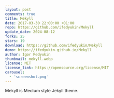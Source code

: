 ```yaml
---
layout: post
comments: true
title: Mekyll
date: 2017-03-30 22:00:00 +01:00
repo: https://github.com/ifedyukin/Mekyll
update_date: 2024-08-12
forks: 25
stars: 19
download: https://github.com/ifedyukin/Mekyll
demo: https://ifedyukin.github.io/Mekyll
author: Igor Fedyukin
thumbnail: mekyll.webp
license: MIT
license_link: https://opensource.org/license/MIT
carousel: 
  - 'screenshot.png'
---
```


Mekyll is Medium style Jekyll theme.
